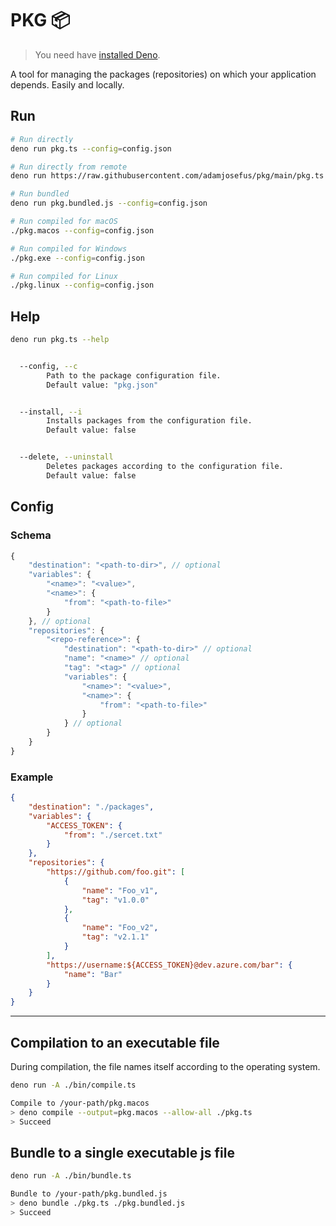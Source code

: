 # PKG 📦

> You need have [installed Deno](https://deno.land/#installation).

A tool for managing the packages (repositories) on which your application depends. Easily and locally.

## Run

```bash
# Run directly
deno run pkg.ts --config=config.json

# Run directly from remote
deno run https://raw.githubusercontent.com/adamjosefus/pkg/main/pkg.ts --config=config.json

# Run bundled
deno run pkg.bundled.js --config=config.json

# Run compiled for macOS
./pkg.macos --config=config.json

# Run compiled for Windows
./pkg.exe --config=config.json

# Run compiled for Linux
./pkg.linux --config=config.json

```


## Help

```bash
deno run pkg.ts --help

```

```bash

  --config, --c
        Path to the package configuration file.
        Default value: "pkg.json"


  --install, --i
        Installs packages from the configuration file.
        Default value: false


  --delete, --uninstall
        Deletes packages according to the configuration file.
        Default value: false

```


## Config

### Schema

```js
{
    "destination": "<path-to-dir>", // optional
    "variables": {
        "<name>": "<value>",
        "<name>": {
            "from": "<path-to-file>"
        }
    }, // optional
    "repositories": {
        "<repo-reference>": {
            "destination": "<path-to-dir>" // optional
            "name": "<name>" // optional
            "tag": "<tag>" // optional
            "variables": {
                "<name>": "<value>",
                "<name>": {
                    "from": "<path-to-file>"
                }
            } // optional
        }
    }
}
```

### Example
```json
{
    "destination": "./packages",
    "variables": {
        "ACCESS_TOKEN": {
            "from": "./sercet.txt"
        }
    },
    "repositories": {
        "https://github.com/foo.git": [
            {
                "name": "Foo_v1",
                "tag": "v1.0.0"
            },
            {
                "name": "Foo_v2",
                "tag": "v2.1.1"
            }
        ],
        "https://username:${ACCESS_TOKEN}@dev.azure.com/bar": {
            "name": "Bar"
        }
    }
}
```

---


## Compilation to an executable file
During compilation, the file names itself according to the operating system.

```bash
deno run -A ./bin/compile.ts 
```
```bash
Compile to /your-path/pkg.macos
> deno compile --output=pkg.macos --allow-all ./pkg.ts
> Succeed
```



## Bundle to a single executable js file

```bash
deno run -A ./bin/bundle.ts
```
```bash
Bundle to /your-path/pkg.bundled.js
> deno bundle ./pkg.ts ./pkg.bundled.js
> Succeed
```
